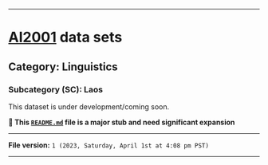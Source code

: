 
***

# [AI2001](https://github.com/seanpm2001/AI2001/) data sets

## Category: Linguistics

### Subcategory (SC): Laos

This dataset is under development/coming soon.

**🌱️ This [`README.md`](/README.md) file is a major stub and need significant expansion**

***

**File version:** `1 (2023, Saturday, April 1st at 4:08 pm PST)`

***
